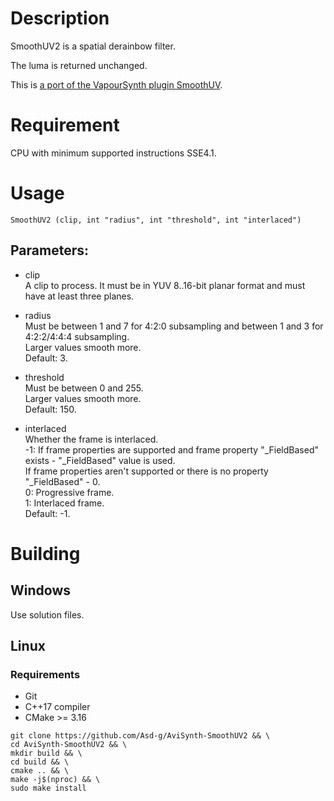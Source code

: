 # Description

SmoothUV2 is a spatial derainbow filter.

The luma is returned unchanged.

This is [a port of the VapourSynth plugin SmoothUV](https://github.com/dubhater/vapoursynth-smoothuv).

# Requirement

CPU with minimum supported instructions SSE4.1.

# Usage

```
SmoothUV2 (clip, int "radius", int "threshold", int "interlaced")
```

## Parameters:

- clip\
    A clip to process. It must be in YUV 8..16-bit planar format and must have at least three planes.
    
- radius\
    Must be between 1 and 7 for 4:2:0 subsampling and between 1 and 3 for 4:2:2/4:4:4 subsampling.\
    Larger values smooth more.\
    Default: 3.
    
- threshold\
    Must be between 0 and 255.\
    Larger values smooth more.\
    Default: 150.
    
- interlaced\
    Whether the frame is interlaced.\
    -1: If frame properties are supported and frame property "_FieldBased" exists - "_FieldBased" value is used.\
    If frame properties aren't supported or there is no property "_FieldBased" - 0.\
    0: Progressive frame.\
    1: Interlaced frame.\
    Default: -1.

# Building

## Windows

Use solution files.

## Linux

### Requirements

- Git
- C++17 compiler
- CMake >= 3.16

```
git clone https://github.com/Asd-g/AviSynth-SmoothUV2 && \
cd AviSynth-SmoothUV2 && \
mkdir build && \
cd build && \
cmake .. && \
make -j$(nproc) && \
sudo make install
```
